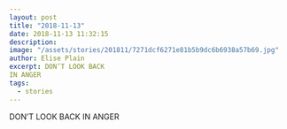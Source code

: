 ```yaml
---
layout: post
title: "2018-11-13"
date: 2018-11-13 11:32:15
description: 
image: "/assets/stories/201811/7271dcf6271e81b5b9dc6b6938a57b69.jpg"
author: Elise Plain
excerpt: DON’T LOOK BACK
IN ANGER
tags: 
  - stories
---
```


DON’T LOOK BACK
IN ANGER
<p></p>
